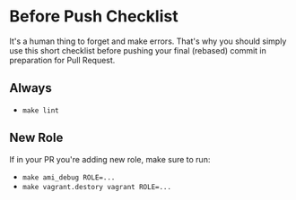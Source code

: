 # Before Push Checklist

It's a human thing to forget and make errors. That's why you should simply use
this short checklist before pushing your final (rebased) commit in preparation for
Pull Request.




## Always

* `make lint`




## New Role

If in your PR you're adding new role, make sure to run:

* `make ami_debug ROLE=...`
* `make vagrant.destory vagrant ROLE=...`

